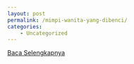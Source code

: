 ```yaml
---
layout: post
permalink: /mimpi-wanita-yang-dibenci/
categories:
    - Uncategorized
---
```


[Baca Selengkapnya](/06)